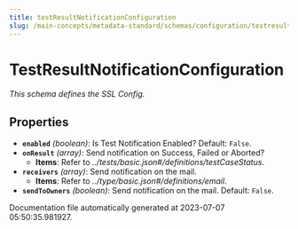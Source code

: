 ```yaml
---
title: testResultNotificationConfiguration
slug: /main-concepts/metadata-standard/schemas/configuration/testresultnotificationconfiguration
---
```


# TestResultNotificationConfiguration

*This schema defines the SSL Config.*

## Properties

- **`enabled`** *(boolean)*: Is Test Notification Enabled? Default: `False`.
- **`onResult`** *(array)*: Send notification on Success, Failed or Aborted?
  - **Items**: Refer to *../tests/basic.json#/definitions/testCaseStatus*.
- **`receivers`** *(array)*: Send notification on the mail.
  - **Items**: Refer to *../type/basic.json#/definitions/email*.
- **`sendToOwners`** *(boolean)*: Send notification on the mail. Default: `False`.


Documentation file automatically generated at 2023-07-07 05:50:35.981927.
